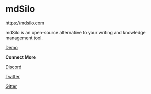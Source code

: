# mdSilo

https://mdsilo.com


mdSilo is an open-source alternative to your writing and knowledge management tool.

[Demo](https://mdsilo.com/writing/)  


**Connect More**  

[Discord](https://discord.gg/EXYSEHRTFt)  

[Twitter](https://twitter.com/mdsiloapp)

[Gitter](https://gitter.im/mdSilo)  


